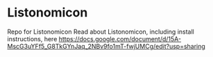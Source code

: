 # Listonomicon
Repo for Listonomicon
Read about Listonomicon, including install instructions, here https://docs.google.com/document/d/15A-MscG3uYFf5_G8TkGYnJaq_2NBv9fo1mT-fwjUMCg/edit?usp=sharing
